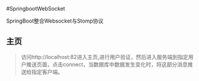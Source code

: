 #SpringbootWebSocket

SpringBoot整合Websocket与Stomp协议



## 主页

> 访问http://localhost:82进入主页,进行用户验证，然后进入服务端到指定用户推送页面，点击connect，当数据库中数据发生变化时，将这部分消息推送给指定客户端。
